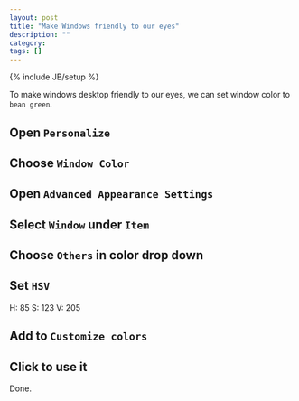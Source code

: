 ```yaml
---
layout: post
title: "Make Windows friendly to our eyes"
description: ""
category: 
tags: []
---
```

{% include JB/setup %}

To make windows desktop friendly to our eyes, we can set window color to `bean green`.

## Open `Personalize`

## Choose `Window Color`

## Open `Advanced Appearance Settings`

## Select `Window` under `Item`

## Choose `Others` in color drop down

## Set `HSV`

H: 85
S: 123
V: 205

## Add to `Customize colors`

## Click to use it

Done.
